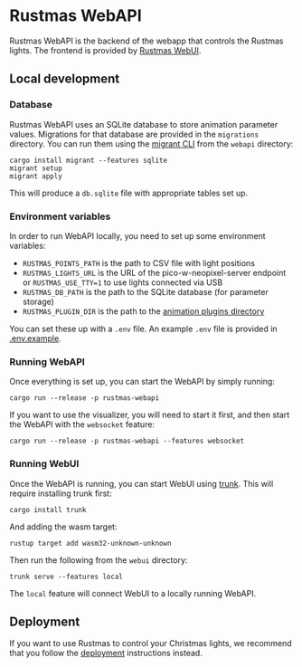 Rustmas WebAPI
==============

Rustmas WebAPI is the backend of the webapp that controls the Rustmas lights. The frontend is
provided by [Rustmas WebUI](../webui/README.md).

Local development
-----------------

### Database

Rustmas WebAPI uses an SQLite database to store animation parameter values. Migrations for that
database are provided in the `migrations` directory. You can run them using
the [migrant CLI](https://crates.io/crates/migrant) from the `webapi` directory:

```
cargo install migrant --features sqlite
migrant setup
migrant apply
```

This will produce a `db.sqlite` file with appropriate tables set up.

### Environment variables

In order to run WebAPI locally, you need to set up some environment variables:
* `RUSTMAS_POINTS_PATH` is the path to CSV file with light positions
* `RUSTMAS_LIGHTS_URL` is the URL of the pico-w-neopixel-server endpoint
    or `RUSTMAS_USE_TTY=1` to use lights connected via USB
* `RUSTMAS_DB_PATH` is the path to the SQLite database (for parameter storage)
* `RUSTMAS_PLUGIN_DIR` is the path to the [animation plugins directory](../plugins/README.md)

You can set these up with a `.env` file. An example `.env` file is provided in [.env.example](../.env.example).

### Running WebAPI

Once everything is set up, you can start the WebAPI by simply running:

```
cargo run --release -p rustmas-webapi
```

If you want to use the visualizer, you will need to start it first, and then start the WebAPI
with the `websocket` feature:

```
cargo run --release -p rustmas-webapi --features websocket
```

### Running WebUI

Once the WebAPI is running, you can start WebUI using [trunk](https://trunkrs.dev/).
This will require installing trunk first:

```
cargo install trunk
```

And adding the wasm target:

```
rustup target add wasm32-unknown-unknown
```

Then run the following from the `webui` directory:

```
trunk serve --features local
```

The `local` feature will connect WebUI to a locally running WebAPI.

Deployment
----------

If you want to use Rustmas to control your Christmas lights, we recommend that you follow
the [deployment](DEPLOYMENT.md) instructions instead.
